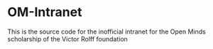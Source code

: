 # OM-Intranet
This is the source code for the inofficial intranet for the Open Minds scholarship of the Victor Rolff foundation
